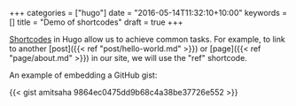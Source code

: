 +++
categories = ["hugo"]
date = "2016-05-14T11:32:10+10:00"
keywords = []
title = "Demo of shortcodes"
draft = true
+++

[Shortcodes](https://gohugo.io/extras/shortcodes/) in Hugo allow us to achieve common tasks. For example, to link to another [post]({{< ref "post/hello-world.md" >}}) or [page]({{< ref "page/about.md" >}}) in our site,
we will use the "ref" shortcode.

An example of embedding a GitHub gist:

{{< gist amitsaha 9864ec0475dd9b68c4a38be37726e552 >}}
